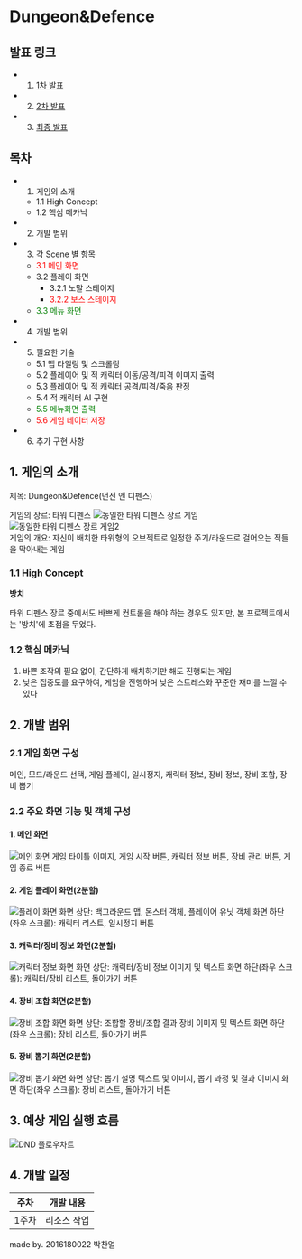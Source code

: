 # Dungeon&Defence

## 발표 링크
- 1. [1차 발표]()
- 2. [2차 발표]()
- 3. [최종 발표]()

## 목차
- 1. 게임의 소개 
	- 1.1 High Concept
	- 1.2 핵심 메카닉
- 2. 개발 범위
- 3. 각 Scene 별 항목
	- <span style="color:red">3.1 메인 화면</span>
	- 3.2 플레이 화면
		- 3.2.1 노말 스테이지
		- <span style="color:red">3.2.2 보스 스테이지</span>
	- <span style="color:green">3.3 메뉴 화면</span>
- 4. 개발 범위
- 5. 필요한 기술
	- 5.1 맵 타일링 및 스크롤링
	- 5.2 플레이어 및 적 캐릭터 이동/공격/피격 이미지 출력
	- 5.3 플레이어 및 적 캐릭터 공격/피격/죽음 판정
	- 5.4 적 캐릭터 AI 구현
	- <span style="color:green">5.5 메뉴화면 출력</span>
	- <span style="color:red">5.6 게임 데이터 저장</span>
- 6. 추가 구현 사항
  
  
  
  
## 1. 게임의 소개
제목: Dungeon&Defence(던전 앤 디펜스) 
  
게임의 장르: 타워 디펜스 
![동일한 타워 디펜스 장르 게임]()  
![동일한 타워 디펜스 장르 게임2]()  
게임의 개요: 자신이 배치한 타워형의 오브젝트로 일정한 주기/라운드로 걸어오는 적들을 막아내는 게임  

  
### 1.1 High Concept  
**방치**

타워 디펜스 장르 중에서도 바쁘게 컨트롤을 해야 하는 경우도 있지만, 본 프로젝트에서는 '방치'에 초점을 두었다.
  
### 1.2 핵심 메카닉  
1. 바쁜 조작의 필요 없이, 간단하게 배치하기만 해도 진행되는 게임
2. 낮은 집중도를 요구하여, 게임을 진행하며 낮은 스트레스와 꾸준한 재미를 느낄 수 있다  
  
  
  
  
## 2. 개발 범위

### 2.1 게임 화면 구성
메인, 모드/라운드 선택, 게임 플레이, 일시정지, 캐릭터 정보, 장비 정보, 장비 조합, 장비 뽑기

### 2.2 주요 화면 기능 및 객체 구성

#### 1. 메인 화면
![메인 화면]()
게임 타이틀 이미지, 게임 시작 버튼, 캐릭터 정보 버튼, 장비 관리 버튼, 게임 종료 버튼

#### 2. 게임 플레이 화면(2분할)
![플레이 화면]()
화면 상단: 백그라운드 맵, 몬스터 객체, 플레이어 유닛 객체
화면 하단(좌우 스크롤): 캐릭터 리스트, 일시정지 버튼

#### 3. 캐릭터/장비 정보 화면(2분할)
![캐릭터 정보 화면]()
화면 상단: 캐릭터/장비 정보 이미지 및 텍스트
화면 하단(좌우 스크롤): 캐릭터/장비 리스트, 돌아가기 버튼

#### 4. 장비 조합 화면(2분할)
![장비 조합 화면]()
화면 상단: 조합할 장비/조합 결과 장비 이미지 및 텍스트
화면 하단(좌우 스크롤): 장비 리스트, 돌아가기 버튼

#### 5. 장비 뽑기 화면(2분할)
![장비 뽑기 화면]()
화면 상단: 뽑기 설명 텍스트 및 이미지, 뽑기 과정 및 결과 이미지
화면 하단(좌우 스크롤): 장비 리스트, 돌아가기 버튼


## 3. 예상 게임 실행 흐름
![DND 플로우차트]()  
  
  
  

## 4. 개발 일정  
|주차|개발 내용|
|---|-----|
|1주차|리소스 작업|  

made by. 2016180022 박찬얼